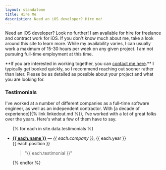 ```yaml
---
layout: standalone
title: Hire Me
description: Need an iOS developer? Hire me!
---
```


Need an iOS developer? Look no further! I am available for hire for freelance and contract work for iOS. If you don't know much about me, take a look around this site to learn more. While my availability varies, I can usually work a maximum of 15-30 hours per week on any given project. I am not pursuing full-time employment at this time.

<div class="alert alert-primary pb-0 px-4 my-4" markdown="1">
**If you are interested in working together, you can <a href="{% link contact.md %}" class="alert-link">contact me here</a>.** I typically get booked quickly, so I recommend reaching out sooner rather than later. Please be as detailed as possible about your project and what you are looking for.
</div>

### Testimonials

I've worked at a number of different companies as a full-time software engineer, as well as an independent contractor. With [a decade of experience]({% link linkedout.md %}), I've worked with a lot of great folks over the years. Here's what a few of them have to say.

<ul class="list-unstyled">
{% for each in site.data.testimonials %}
    <li>
        <p>
            <i class="bi bi-star-fill text-secondary"></i>
            <b><a href="{{ each.link }}">{{ each.name }}</a></b> &mdash; <i>{{ each.company }}</i>, {{ each.year }}
            <br/>
            <span class="fw-light">{{ each.position }}</span>
        </p>
        <blockquote>"{{ each.testimonial }}"</blockquote>
    </li>
{% endfor %}
</ul>

